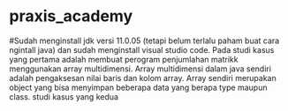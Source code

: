 # praxis_academy


#Sudah menginstall jdk versi 11.0.05 (tetapi belum terlalu paham buat cara ngintall java) dan sudah menginstall visual studio code.
Pada studi kasus yang pertama adalah membuat perogram penjumlahan matrikk menggunakan array multidimensi. 
Array multidimensi dalam java sendiri adalah pengaksesan nilai baris dan kolom array. 
Array sendiri merupakan object yang bisa menyimpan beberapa data yang berapa type maupun class.
studi kasus yang kedua 
